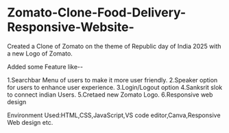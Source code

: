 # Zomato-Clone-Food-Delivery-Responsive-Website-
Created a Clone of Zomato on the theme of Republic day of India 2025 with a new Logo of Zomato.


Added some Feature like--

1.Searchbar Menu of users to make it more user friendly.
2.Speaker option for users to enhance user experience.
3.Login/Logout option
4.Sanksrit slok to connect indian Users.
5.Cretaed new Zomato Logo.
6.Responsive web design

Environment Used:HTML,CSS,JavaScript,VS code editor,Canva,Responsive Web design etc.
